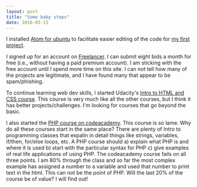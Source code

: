 ```yaml
---
layout: post
title: "Some baby steps"
date: 2016-03-13
---
```

I installed [Atom for ubuntu](https://atom.io/) to facilitate easier editing of the code for [my first project](/blog/2016/03/08/Project1). 

I signed up for an account on [Freelancer](https://www.freelancer.com/). I can submit eight bids a month for free (i.e., without having a paid premium account). I am sticking with the free account until I spend more time on this site. I can not tell how many of the projects are legitimate, and I have found many that appear to be spam/phishing. 

To continue learning web dev skills, I started Udacity's [Intro to HTML and CSS course](https://www.udacity.com/course/intro-to-html-and-css--ud304). This course is very much like all the other courses, but I think it has better projects/challenges. I'm looking for courses that go beyond the basic.

I also started the [PHP course on codeacademy](https://www.codecademy.com/learn/php). This course is so lame. Why do all these courses start in the same place? There are plenty of Intro to programming classes that expalin in detail things like strings, variables, if/then, for/else loops, etc. A PHP course should a) explain what PHP is and where it is used b) start with the particular syntax for PHP c) give examples of real life applications of using PHP. The codeacademy course fails on all three points. I am 80% through the class and so far the most complex example has assigned a number to a variable and used that number to print text in the html. This can not be the point of PHP. Will the last 20% of the course be of value? I will find out!
